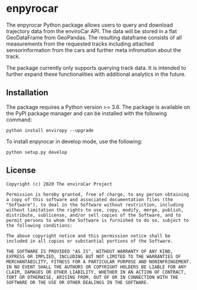 # enpyrocar
The enpyrocar Python package allows users to query and download trajectory data from the enviroCar API. The data will be stored in a flat GeoDataFrame from GeoPandas. The resulting dataframe consists of all measurements from the requested tracks including attached sensorinformation from the cars and further meta infromation about the track. 

The package currently only supports querying track data. It is intended to further expand these functionalities with additional analytics in the future.

## Installation
The package requires a Python version >= 3.6. The package is available on the PyPI package manager and can be installed with the following command:

```
python install enviropy --upgrade
```

To install enpyrocar in develop mode, use the following:

```
python setup.py develop
```

## License ##

    Copyright (c) 2020 The enviroCar Project

    Permission is hereby granted, free of charge, to any person obtaining a copy of this software and associated documentation files (the "Software"), to deal in the Software without restriction, including without limitation the rights to use, copy, modify, merge, publish, distribute, sublicense, and/or sell copies of the Software, and to permit persons to whom the Software is furnished to do so, subject to the following conditions:

    The above copyright notice and this permission notice shall be included in all copies or substantial portions of the Software.

    THE SOFTWARE IS PROVIDED "AS IS", WITHOUT WARRANTY OF ANY KIND, EXPRESS OR IMPLIED, INCLUDING BUT NOT LIMITED TO THE WARRANTIES OF MERCHANTABILITY, FITNESS FOR A PARTICULAR PURPOSE AND NONINFRINGEMENT. IN NO EVENT SHALL THE AUTHORS OR COPYRIGHT HOLDERS BE LIABLE FOR ANY CLAIM, DAMAGES OR OTHER LIABILITY, WHETHER IN AN ACTION OF CONTRACT, TORT OR OTHERWISE, ARISING FROM, OUT OF OR IN CONNECTION WITH THE SOFTWARE OR THE USE OR OTHER DEALINGS IN THE SOFTWARE.
